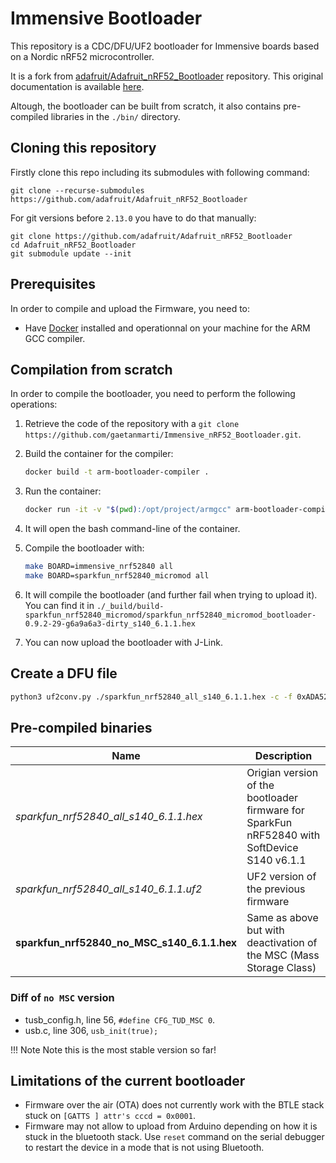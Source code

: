 # Immensive Bootloader

This repository is a CDC/DFU/UF2 bootloader for Immensive boards based on a Nordic nRF52 microcontroller.

It is a fork from [adafruit/Adafruit_nRF52_Bootloader](https://github.com/adafruit/Adafruit_nRF52_Bootloader) repository. This original documentation is available [here](./README_ORIGINAL.md).

Altough, the bootloader can be built from scratch, it also contains pre-compiled libraries in the `./bin/` directory. 

## Cloning this repository

Firstly clone this repo including its submodules with following command:

```
git clone --recurse-submodules https://github.com/adafruit/Adafruit_nRF52_Bootloader
```

For git versions before `2.13.0` you have to do that manually:
```
git clone https://github.com/adafruit/Adafruit_nRF52_Bootloader
cd Adafruit_nRF52_Bootloader
git submodule update --init
```

## Prerequisites

In order to compile and upload the Firmware, you need to:

- Have [Docker](https://www.docker.com) installed and operationnal on your machine for the ARM GCC compiler.

## Compilation from scratch

In order to compile the bootloader, you need to perform the following operations:

1. Retrieve the code of the repository with a `git clone https://github.com/gaetanmarti/Immensive_nRF52_Bootloader.git`.

2. Build the container for the compiler:
    ```sh
    docker build -t arm-bootloader-compiler .       
    ```

3. Run the container:
    ```sh
    docker run -it -v "$(pwd):/opt/project/armgcc" arm-bootloader-compiler
    ```

4. It will open the bash command-line of the container.
5. Compile the bootloader with:
    ```sh
    make BOARD=immensive_nrf52840 all
    make BOARD=sparkfun_nrf52840_micromod all
    ```
6. It will compile the bootloader (and further fail when trying to upload it). You can find it in `./_build/build-sparkfun_nrf52840_micromod/sparkfun_nrf52840_micromod_bootloader-0.9.2-29-g6a9a6a3-dirty_s140_6.1.1.hex`
7. You can now upload the bootloader with J-Link. 

## Create a DFU file

```sh
python3 uf2conv.py ./sparkfun_nrf52840_all_s140_6.1.1.hex -c -f 0xADA52840
```
## Pre-compiled binaries

| Name | Description |
|------|-------------|
| *sparkfun_nrf52840_all_s140_6.1.1.hex* | Origian version of the bootloader firmware for SparkFun nRF52840 with SoftDevice S140 v6.1.1 |
| *sparkfun_nrf52840_all_s140_6.1.1.uf2* | UF2 version of the previous firmware |
| **sparkfun_nrf52840_no_MSC_s140_6.1.1.hex** | Same as above but with deactivation of the MSC (Mass Storage Class) | 

### Diff of `no MSC` version

- tusb_config.h, line 56, `#define CFG_TUD_MSC 0`.
- usb.c, line 306, `usb_init(true);`

!!! Note Note this is the most stable version so far!

## Limitations of the current bootloader

- Firmware over the air (OTA) does not currently work with the BTLE stack stuck on `[GATTS ] attr's cccd = 0x0001`.
- Firmware may not allow to upload from Arduino depending on how it is stuck in the bluetooth stack. Use `reset` command on the serial debugger to restart the device in a mode that is not using Bluetooth.